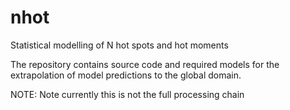# nhot
Statistical modelling of N hot spots and hot moments

The repository contains source code and required models for the
extrapolation of model predictions to the global domain.

NOTE: Note currently this is not the full processing chain
